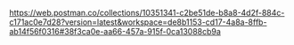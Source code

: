 https://web.postman.co/collections/10351341-c2be51de-b8a8-4d2f-884c-c171ac0e7d28?version=latest&workspace=de8b1153-cd17-4a8a-8ffb-ab14f56f0316#38f3ca0e-aa66-457a-915f-0ca13088cb9a
